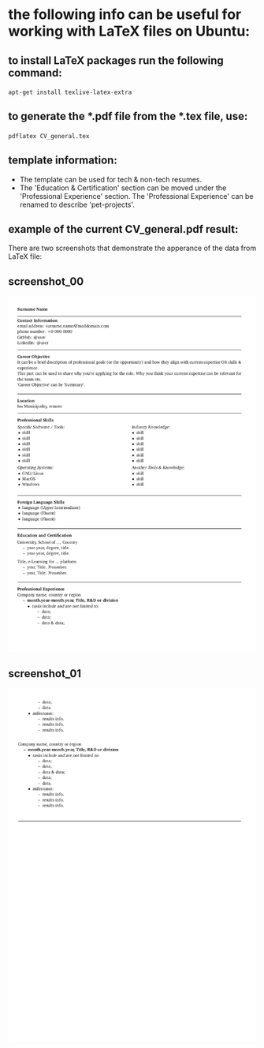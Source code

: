 # the following info can be useful for working with LaTeX files on Ubuntu:

## to install LaTeX packages run the following command:
<code>apt-get install texlive-latex-extra</code>


## to generate the \*.pdf file from the \*.tex file, use:
<code>pdflatex CV_general.tex</code>

## template information:

* The template can be used for tech & non-tech resumes.
* The 'Education & Certification' section can be moved under the 'Professional Experience' section.
The 'Professional Experience' can be renamed to describe 'pet-projects'.

## example of the current CV_general.pdf result:

There are two screenshots that demonstrate the apperance of the data from LaTeX file:

## screenshot_00
![screenshot_00](CV_general_00.png)
## screenshot_01
![screenshot_01](CV_general_01.png)
